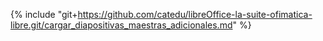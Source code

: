 {% include "git+https://github.com/catedu/libreOffice-la-suite-ofimatica-libre.git/cargar_diapositivas_maestras_adicionales.md" %}